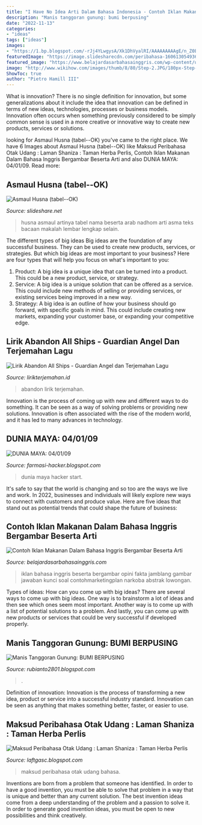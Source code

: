 ```yaml
---
title: "I Have No Idea Arti Dalam Bahasa Indonesia - Contoh Iklan Makanan Dalam Bahasa Inggris Bergambar Beserta Arti"
description: "Manis tanggoran gunung: bumi berpusing"
date: "2022-11-13"
categories:
- "ideas"
tags: ["ideas"]
images:
- "https://1.bp.blogspot.com/-rJj4YLwgysA/Xk1DhVyalRI/AAAAAAAAAgE/n_Z0EAJqYloJ9tbpZDU4bduD2kj7y8XDQCLcBGAsYHQ/w0/guardian%2Bangel.png"
featuredImage: "https://image.slidesharecdn.com/peribahasa-160613054936/95/peribahasa-9-638.jpg?cb=1465796996"
featured_image: "https://www.belajardasarbahasainggris.com/wp-content/uploads/2016/02/Contoh-Iklan-Bahasa-Inggris-Makanan-Nasi-Jamblang.jpg"
image: "http://www.wikihow.com/images/thumb/8/80/Step-2.JPG/180px-Step-2.JPG"
ShowToc: true
author: "Pietro Hamill III"
---
```



What is innovation?
There is no single definition for innovation, but some generalizations about it include the idea that innovation can be defined in terms of new ideas, technologies, processes or business models. Innovation often occurs when something previously considered to be simply common sense is used in a more creative or innovative way to create new products, services or solutions.

	

		
looking for Asmaul Husna (tabel--OK) you've came to the right place. We have 6 Images about Asmaul Husna (tabel--OK) like Maksud Peribahasa Otak Udang : Laman Shaniza : Taman Herba Perlis, Contoh Iklan Makanan Dalam Bahasa Inggris Bergambar Beserta Arti and also DUNIA MAYA: 04/01/09. Read more:
		
    
## Asmaul Husna (tabel--OK)

<img loading=lazy src="https://image.slidesharecdn.com/asmaulhusnahaidar-ok-130725190220-phpapp02/95/asmaul-husna-tabelok-2-638.jpg?cb=1374779008" onerror="this.onerror=null;this.src='https://tse4.mm.bing.net/th?id=OIP.DoDzh9YuJV-_7U_e34yw2AHaJl&amp;pid=15.1';" alt="Asmaul Husna (tabel--OK)">

_Source: slideshare.net_

>husna asmaul artinya tabel nama beserta arab nadhom arti asma teks bacaan makalah lembar lengkap selain. 

	

The different types of big ideas
Big ideas are the foundation of any successful business. They can be used to create new products, services, or strategies. But which big ideas are most important to your business? Here are four types that will help you focus on what's important to you: 
1. Product: A big idea is a unique idea that can be turned into a product. This could be a new product, service, or strategy. 
2. Service: A big idea is a unique solution that can be offered as a service. This could include new methods of selling or providing services, or existing services being improved in a new way. 
3. Strategy: A big idea is an outline of how your business should go forward, with specific goals in mind. This could include creating new markets, expanding your customer base, or expanding your competitive edge.

    
## Lirik Abandon All Ships - Guardian Angel Dan Terjemahan Lagu

<img loading=lazy src="https://1.bp.blogspot.com/-rJj4YLwgysA/Xk1DhVyalRI/AAAAAAAAAgE/n_Z0EAJqYloJ9tbpZDU4bduD2kj7y8XDQCLcBGAsYHQ/w0/guardian%2Bangel.png" onerror="this.onerror=null;this.src='https://tse3.mm.bing.net/th?id=OIP.K3k1yKe-k4KQqa4N60DluwHaEK&amp;pid=15.1';" alt="Lirik Abandon All Ships - Guardian Angel dan Terjemahan Lagu">

_Source: lirikterjemahan.id_

>abandon lirik terjemahan. 

	

Innovation is the process of coming up with new and different ways to do something. It can be seen as a way of solving problems or providing new solutions. Innovation is often associated with the rise of the modern world, and it has led to many advances in technology.

    
## DUNIA MAYA: 04/01/09

<img loading=lazy src="http://www.wikihow.com/images/thumb/8/80/Step-2.JPG/180px-Step-2.JPG" onerror="this.onerror=null;this.src='https://tse4.mm.bing.net/th?id=OIP.l29KNoMB_olJ5ncJlG3EnQAAAA&amp;pid=15.1';" alt="DUNIA MAYA: 04/01/09">

_Source: farmasi-hacker.blogspot.com_

>dunia maya hacker start. 

	

It's safe to say that the world is changing and so too are the ways we live and work. In 2022, businesses and individuals will likely explore new ways to connect with customers and produce value. Here are five ideas that stand out as potential trends that could shape the future of business:

    
## Contoh Iklan Makanan Dalam Bahasa Inggris Bergambar Beserta Arti

<img loading=lazy src="https://www.belajardasarbahasainggris.com/wp-content/uploads/2016/02/Contoh-Iklan-Bahasa-Inggris-Makanan-Nasi-Jamblang.jpg" onerror="this.onerror=null;this.src='https://tse4.mm.bing.net/th?id=OIP.pInfAebOiAxOh2PQ9zYF3gHaE_&amp;pid=15.1';" alt="Contoh Iklan Makanan Dalam Bahasa Inggris Bergambar Beserta Arti">

_Source: belajardasarbahasainggris.com_

>iklan bahasa inggris beserta bergambar opini fakta jamblang gambar jawaban kunci soal contohmarketingplan narkoba abstrak lowongan. 

	

Types of ideas: How can you come up with big ideas?
There are several ways to come up with big ideas. One way is to brainstorm a lot of ideas and then see which ones seem most important. Another way is to come up with a list of potential solutions to a problem. And lastly, you can come up with new products or services that could be very successful if developed properly.

    
## Manis Tanggoran Gunung: BUMI BERPUSING

<img loading=lazy src="https://4.bp.blogspot.com/-I3PHReO17w0/V7robkrzF7I/AAAAAAAAAIc/qkGQzAC-oqkeLtfMyk9IRBeM81VnScbKgCLcB/w1200-h630-p-k-no-nu/g.jpg" onerror="this.onerror=null;this.src='https://tse2.mm.bing.net/th?id=OIP.-W8BL-ccTQkX-96HzB9d_AHaD4&amp;pid=15.1';" alt="Manis Tanggoran Gunung: BUMI BERPUSING">

_Source: rubianto2801.blogspot.com_

>. 

	

Definition of innovation:
Innovation is the process of transforming a new idea, product or service into a successful industry standard. Innovation can be seen as anything that makes something better, faster, or easier to use.

    
## Maksud Peribahasa Otak Udang : Laman Shaniza : Taman Herba Perlis

<img loading=lazy src="https://image.slidesharecdn.com/peribahasa-160613054936/95/peribahasa-9-638.jpg?cb=1465796996" onerror="this.onerror=null;this.src='https://tse1.mm.bing.net/th?id=OIP.RmGskBNdNXMgHjWR5OVEgAHaFj&amp;pid=15.1';" alt="Maksud Peribahasa Otak Udang : Laman Shaniza : Taman Herba Perlis">

_Source: laftgasc.blogspot.com_

>maksud peribahasa otak udang bahasa. 

	

Inventions are born from a problem that someone has identified. In order to have a good invention, you must be able to solve that problem in a way that is unique and better than any current solution. The best invention ideas come from a deep understanding of the problem and a passion to solve it. In order to generate good invention ideas, you must be open to new possibilities and think creatively.

